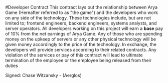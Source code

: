 #Developer Contract
This contract lays out the relationship between Arya Game (Hereafter referred to as "the game") and the developers who work on any side of the technology.
These technologies include, but are not limited to; frontend engineers, backend engineers, systems analysts, and server operators.
All developers working on this project will earn a **base** pay of 10% from the net earnings of Arya Game. Any of those who are spending money on the upkeep
of servers or any other physical technology will be given money accordingly to the price of the technology. In exchange, the developers will provide services according
to their related contracts. Any violation of the services or pay of this contract will lead to ultimate termination of the employee or the employee being released from their duties

Signed:
Chase Witzansky - (Aerglos)
